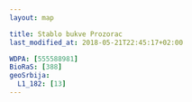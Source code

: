 ```yaml
---
layout: map

title: Stablo bukve Prozorac
last_modified_at: 2018-05-21T22:45:17+02:00

WDPA: [555588981]
BioRaS: [388]
geoSrbija:
  L1_182: [13]
---
```

